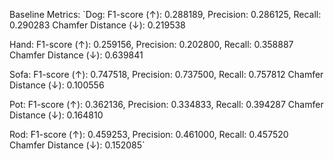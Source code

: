 Baseline Metrics:
`Dog:
F1-score (↑): 0.288189, Precision: 0.286125, Recall: 0.290283
Chamfer Distance (↓): 0.219538

Hand:
F1-score (↑): 0.259156, Precision: 0.202800, Recall: 0.358887
Chamfer Distance (↓): 0.639841

Sofa:
F1-score (↑): 0.747518, Precision: 0.737500, Recall: 0.757812
Chamfer Distance (↓): 0.100556

Pot:
F1-score (↑): 0.362136, Precision: 0.334833, Recall: 0.394287
Chamfer Distance (↓): 0.164810

Rod:
F1-score (↑): 0.459253, Precision: 0.461000, Recall: 0.457520
Chamfer Distance (↓): 0.152085`